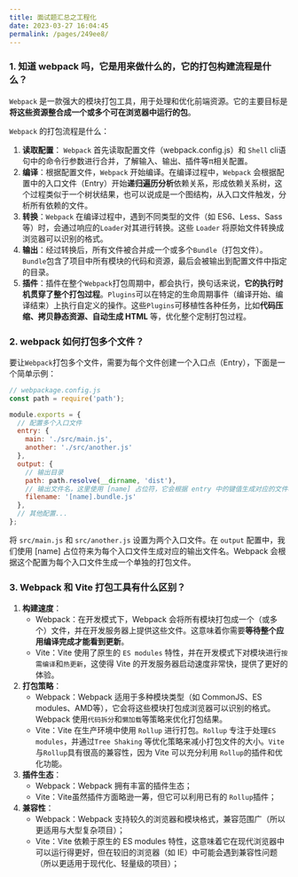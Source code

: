 ```yaml
---
title: 面试题汇总之工程化
date: 2023-03-27 16:04:45
permalink: /pages/249ee8/
---
```



### 1. 知道 webpack 吗，它是用来做什么的，它的打包构建流程是什么？

`Webpack` 是一款强大的模块打包工具，用于处理和优化前端资源。它的主要目标是**将这些资源整合成一个或多个可在浏览器中运行的包**。

`Webpack` 的打包流程是什么：

1. **读取配置**： `Webpack` 首先读取配置文件（webpack.config.js）和 `Shell` cli语句中的命令行参数进行合并，了解输入、输出、插件等π相关配置。
2. **编译**：根据配置文件，`Webpack` 开始编译。在编译过程中，`Webpack` 会根据配置中的入口文件（Entry）开始**递归遍历分析**依赖关系，形成依赖关系树，这个过程类似于一个树状结果，也可以说成是一个图结构，从入口文件触发，分析所有依赖的文件。
3. **转换**：`Webpack` 在编译过程中，遇到不同类型的文件（如 ES6、Less、Sass等）时，会通过响应的`Loader`对其进行转换。这些 `Loader` 将原始文件转换成浏览器可以识别的格式。
4. **输出**：经过转换后，所有文件被合并成一个或多个`Bundle`（打包文件）。`Bundle`包含了项目中所有模块的代码和资源，最后会被输出到配置文件中指定的目录。
5. **插件**：插件在整个`Webpack`打包周期中，都会执行，换句话来说，**它的执行时机贯穿了整个打包过程**。`Plugins`可以在特定的生命周期事件（编译开始、编译结束）上执行自定义的操作。这些`Plugins`可移植性各种任务，比如**代码压缩、拷贝静态资源、自动生成 HTML** 等，优化整个定制打包过程。

### 2. webpack 如何打包多个文件？

要让`Webpack`打包多个文件，需要为每个文件创建一个入口点（Entry），下面是一个简单示例：

```js
// webpackage.config.js
const path = require('path');

module.exports = {
  // 配置多个入口文件
  entry: {
    main: './src/main.js',
    another: './src/another.js'
  },
  output: {
    // 输出目录
    path: path.resolve(__dirname, 'dist'),
    // 输出文件名，这里使用 [name] 占位符，它会根据 entry 中的键值生成对应的文件名
    filename: '[name].bundle.js'
  },
  // 其他配置...
};
```

将 `src/main.js` 和 `src/another.js` 设置为两个入口文件。在 `output` 配置中，我们使用 \[name] 占位符来为每个入口文件生成对应的输出文件名。Webpack 会根据这个配置为每个入口文件生成一个单独的打包文件。

### 3. Webpack 和 Vite 打包工具有什么区别？

1. **构建速度**：
   - Webpack：在开发模式下，Webpack 会将所有模块打包成一个（或多个）文件，并在开发服务器上提供这些文件。这意味着你需要**等待整个应用编译完成才能看到更新**。
   - Vite：Vite 使用了原生的 `ES modules` 特性，并在开发模式下对模块进行`按需编译`和`热更新`，这使得 Vite 的开发服务器启动速度非常快，提供了更好的体验。
2. **打包策略**：
   - Webpack：Webpack 适用于多种模块类型（如 CommonJS、ES modules、AMD等），它会将这些模块打包成浏览器可以识别的格式。Webpack 使用`代码拆分`和`懒加载`等策略来优化打包结果。
   - Vite：Vite 在生产环境中使用 `Rollup` 进行打包。`Rollup` 专注于处理`ES modules`，并通过`Tree Shaking` 等优化策略来减小打包文件的大小。`Vite`与`Rollup`具有很高的兼容性，因为 Vite 可以充分利用 `Rollup`的插件和优化功能。
3. **插件生态**：
   - Webpack：Webpack 拥有丰富的插件生态；
   - Vite：Vite虽然插件方面略逊一筹，但它可以利用已有的 `Rollup`插件；
4. **兼容性**：
   - Webpack：Webpack 支持较久的浏览器和模块格式，兼容范围广（所以更适用与大型复杂项目）；
   - Vite：Vite 依赖于原生的 ES modules 特性，这意味着它在现代浏览器中可以运行得更好，但在较旧的浏览器（如 IE）中可能会遇到兼容性问题（所以更适用于现代化、轻量级的项目）；
  